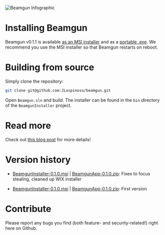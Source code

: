 ![Beamgun Infographic](https://s3.amazonaws.com/net.lospi.beamgun/Readme.png)

Installing Beamgun
==

Beamgun v0.1.1 is available 
[as an MSI installer](https://s3.amazonaws.com/net.lospi.beamgun/BeamgunInstaller-0.1.1.msi) 
and as a [portable .exe](https://s3.amazonaws.com/net.lospi.beamgun/BeamgunApp-0.1.1.zip). 
We recommend you use the MSI installer so that Beamgun restarts
on reboot.

Building from source
==

Simply clone the repository:
```sh
git clone git@github.com:JLospinoso/beamgun.git
```

Open `Beamgun.sln` and build. The installer can be found in the `bin` directory of the `BeamgunInstaller` project.

Read more
==

Check out [this blog post](https://jlospinoso.github.io/infosec/usb%20rubber%20ducky/c%23/clr/wpf/.net/security/2016/11/15/usb-rubber-ducky-defeat.html) for more details!

Version history
==

* [BeamgunInstaller-0.1.0.msi](https://s3.amazonaws.com/net.lospi.beamgun/BeamgunInstaller-0.1.0.msi) | [BeamgunApp-0.1.0.zip](https://s3.amazonaws.com/net.lospi.beamgun/BeamgunApp-0.1.0.zip): Fixes to focus stealing, cleaned up WIX installer

* [BeamgunInstaller-0.1.0.msi](https://s3.amazonaws.com/net.lospi.beamgun/BeamgunInstaller-0.1.0.msi) | [BeamgunApp-0.1.0.zip](https://s3.amazonaws.com/net.lospi.beamgun/BeamgunApp-0.1.0.zip): First version

Contribute
==

Please report any bugs you find (both feature- and security-related!) right
here on Github.
